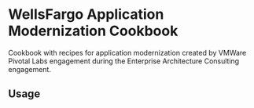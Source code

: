 # WellsFargo Application Modernization Cookbook
Cookbook with recipes for application modernization created by VMWare Pivotal Labs engagement during the Enterprise Architecture Consulting engagement.

## Usage

